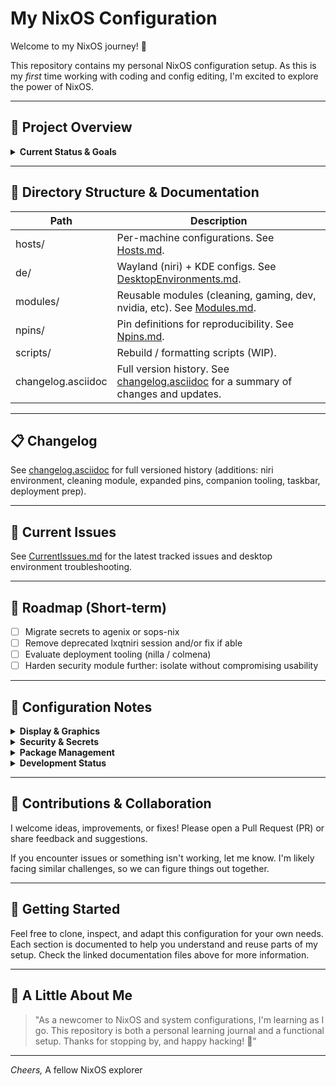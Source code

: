# My NixOS Configuration

Welcome to my NixOS journey! 🎉

This repository contains my personal NixOS configuration setup. As this is my *first* time working with coding and config editing, I'm excited to explore the power of NixOS.

---

## 🎯 Project Overview

<details>
<summary><strong>Current Status & Goals</strong></summary>

| Aspect | Status | Details |
|--------|--------|---------|
| **Progress** | 🚧 Work in Progress | Ongoing changes and improvements as I learn |
| **Purpose** | 🧪 Learning & Experimentation | Sandbox for trying new modules, DEs, and deployment strategies |
| **Goal** | 🎯 Module-Based System for All Machines | Build solid, personalized NixOS configuration for multiple machines |
| **Deployment** | 🔍 Always Changing, Never Static | Evaluating [nilla](https://github.com/nilla-nix/nilla), [colmena](https://github.com/zhaofengli/colmena) |
| **Display** | 🖥️ Hybrid Setup | Wayland compositor (niri/KDE) + X11 support |

</details>

---

## 📁 Directory Structure & Documentation

| Path | Description |
|------|-------------|
| hosts/ | Per-machine configurations. See [Hosts.md](hosts/Hosts.md). |
| de/ | Wayland (niri) + KDE configs. See [DesktopEnvironments.md](de/DesktopEnvironments.md). |
| modules/ | Reusable modules (cleaning, gaming, dev, nvidia, etc). See [Modules.md](modules/Modules.md). |
| npins/ | Pin definitions for reproducibility. See [Npins.md](npins/Npins.md). |
| scripts/ | Rebuild / formatting scripts (WIP). |
| changelog.asciidoc | Full version history. See [changelog.asciidoc](changelog.asciidoc) for a summary of changes and updates. |

---

## 📋 Changelog

See [changelog.asciidoc](changelog.asciidoc) for full versioned history (additions: niri environment, cleaning module, expanded pins, companion tooling, taskbar, deployment prep).

---

## 🐞 Current Issues

See [CurrentIssues.md](CurrentIssues.md) for the latest tracked issues and desktop environment troubleshooting.

---

## 🚀 Roadmap (Short-term)

- [ ] Migrate secrets to agenix or sops-nix
- [ ] Remove deprecated lxqtniri session and/or fix if able
- [ ] Evaluate deployment tooling (nilla / colmena)
- [ ] Harden security module further: isolate without compromising usability

---

## 📝 Configuration Notes

<details>
<summary><strong>Display & Graphics</strong></summary>

**X11 vs Wayland:** Currently using X11 daily due to better NVIDIA gaming performance. Will revisit Wayland as support improves.

</details>

<details>
<summary><strong>Security & Secrets</strong></summary>

**Secrets Management:** Sensitive commands are present in `configuration.nix`. Planning to use [agenix](https://github.com/ryantm/agenix) or [sops](https://github.com/Mic92/sops-nix) for secrets in the future.

</details>

<details>
<summary><strong>Package Management</strong></summary>

| Tool | Usage | Notes |
|------|-------|-------|
| **npins** | Primary dependency management | Leverages "npins import-flake" feature |
| **flake.nix** | Tracked intentionally | Interoperates with npins import-flake |
| **Versioning** | 0.1.0 updates | Focus on npins (pin sources and versions) |

</details>

<details>
<summary><strong>Development Status</strong></summary>

| Component | Status | Notes |
|-----------|--------|-------|
| `./modules/home` | 🚫 Not in use | Removed for invalidation |
| `./de/homede` | 🚫 Not in use | Removed for invalidation |
| `de/lxqtniri.nix` | ⚠️ Deprecated | Retained for reference (pending deletion) |

</details>

---

## 🤝 Contributions & Collaboration

I welcome ideas, improvements, or fixes! Please open a Pull Request (PR) or share feedback and suggestions.

If you encounter issues or something isn't working, let me know. I'm likely facing similar challenges, so we can figure things out together.

---

## 🏁 Getting Started

Feel free to clone, inspect, and adapt this configuration for your own needs. Each section is documented to help you understand and reuse parts of my setup. Check the linked documentation files above for more information.

---

## 👋 A Little About Me

> "As a newcomer to NixOS and system configurations, I'm learning as I go. This repository is both a personal learning journal and a functional setup. Thanks for stopping by, and happy hacking! 🚀"

---

*Cheers,*
A fellow NixOS explorer
